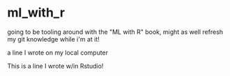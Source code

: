 # ml_with_r
going to be tooling around with the "ML with R" book, might as well refresh my git knowledge while i'm at it!

a line I wrote on my local computer  

This is a line I wrote w/in Rstudio! 